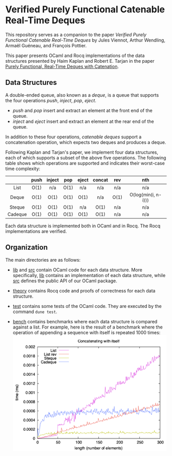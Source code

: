 # Verified Purely Functional Catenable Real-Time Deques

This repository serves as a companion to the paper
*Verified Purely Functional Catenable Real-Time Deques*
by
Jules Viennot,
Arthur Wendling,
Armaël Guéneau,
and
François Pottier.

This paper presents OCaml and Rocq implementations of the data structures
presented by
Haim Kaplan
and
Robert E. Tarjan
in the paper
[Purely Functional, Real-Time Deques with Catenation](https://doi.org/10.1145/324133.324139).

## Data Structures

A double-ended queue, also known as a *deque*, is a queue that supports the
four operations *push*, *inject*, *pop*, *eject*.

+ *push* and *pop*
  insert and extract an element at the front end of the queue.
+ *inject* and *eject*
  insert and extract an element at the rear end of the queue.

In addition to these four operations,
*catenable deques* support a concatenation operation,
which expects two deques and produces a deque.

Following Kaplan and Tarjan's paper,
we implement four data structures,
each of which supports a subset of the above five operations.
The following table shows which operations are supported
and indicates their worst-case time complexity:

|         | push | inject |  pop | eject | concat |  rev |         nth         |
| :-----: | :--: | :----: | :--: | :---: | :----: | :--: | :-----------------: |
|  List   | O(1) |   n/a  | O(1) |  n/a  |   n/a  |  n/a |         n/a         |
|  Deque  | O(1) |   O(1) | O(1) |  O(1) |   n/a  | O(1) | O(log(min(i, n-i))) |
| Steque  | O(1) |   O(1) | O(1) |  n/a  |  O(1)  |  n/a |         n/a         |
| Cadeque | O(1) |   O(1) | O(1) |  O(1) |  O(1)  |  n/a |         n/a         |

Each data structure is implemented both in OCaml and in Rocq.
The Rocq implementations are verified.

## Organization

The main directories are as follows:

+ [lib](/lib/) and [src](/src/) contain OCaml code for each data structure.
  More specifically,
  [lib](/lib/) contains an implementation of each data structure,
  while
  [src](/src/) defines the public API of our OCaml package.

+ [theory](/theory/) contains Rocq code and proofs of correctness
  for each data structure.

+ [test](/test/) contains some tests of the OCaml code.
  They are executed by the command `dune test`.

+ [bench](/bench/) contains benchmarks
  where each data structure is compared against a list.
  For example, here is the result of a benchmark
  where the operation of appending a sequence with itself
  is repeated 1000 times:
  ![appending 1000 times with itself](bench/result/concat.png)

